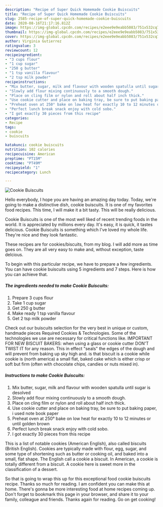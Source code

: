 ```yaml
---
description: "Recipe of Super Quick Homemade Cookie Buiscuits"
title: "Recipe of Super Quick Homemade Cookie Buiscuits"
slug: 2585-recipe-of-super-quick-homemade-cookie-buiscuits
date: 2020-08-16T21:17:16.812Z
image: https://img-global.cpcdn.com/recipes/e2eee9e9eabb5083/751x532cq70/cookie-buiscuits-recipe-main-photo.jpg
thumbnail: https://img-global.cpcdn.com/recipes/e2eee9e9eabb5083/751x532cq70/cookie-buiscuits-recipe-main-photo.jpg
cover: https://img-global.cpcdn.com/recipes/e2eee9e9eabb5083/751x532cq70/cookie-buiscuits-recipe-main-photo.jpg
author: Virginia Gutierrez
ratingvalue: 3
reviewcount: 12
recipeingredient:
- "3 cups flour"
- "1 cup sugar"
- "250 g butter"
- "1 tsp vanilla flavour"
- "2 tsp milk powder"
recipeinstructions:
- "Mix butter, sugar, milk and flavour with wooden spatulla until sugar is desolved"
- "Slowly add flour mixing continuously to a smooth dough."
- "Place on cling film or nylon and roll about half inch thick."
- "Use cookie cutter and place on baking tray, be sure to put baking paper, i used note book paper"
- "Preheat oven at 250° bake on low heat for exactly 10 to 12 minutes or until golden brown"
- "Perfect lunch break snack enjoy with cold sobo."
- "I got exactly 30 pieces from this recipe"
categories:
- Recipe
tags:
- cookie
- buiscuits

katakunci: cookie buiscuits 
nutrition: 102 calories
recipecuisine: American
preptime: "PT15M"
cooktime: "PT49M"
recipeyield: "1"
recipecategory: Lunch

---
```



![Cookie Buiscuits](https://img-global.cpcdn.com/recipes/e2eee9e9eabb5083/751x532cq70/cookie-buiscuits-recipe-main-photo.jpg)

Hello everybody, I hope you are having an amazing day today. Today, we're going to make a distinctive dish, cookie buiscuits. It is one of my favorites food recipes. This time, I will make it a bit tasty. This will be really delicious.

Cookie Buiscuits is one of the most well liked of recent trending foods in the world. It is appreciated by millions every day. It's easy, it is quick, it tastes delicious. Cookie Buiscuits is something which I've loved my whole life. They're nice and they look fantastic.

These recipes are for cookies/biscuits, from my blog. I will add more as time goes on. They are all very easy to make and, without exception, taste delcious.


To begin with this particular recipe, we have to prepare a few ingredients. You can have cookie buiscuits using 5 ingredients and 7 steps. Here is how you can achieve that.

<!--inarticleads1-->

##### The ingredients needed to make Cookie Buiscuits:

1. Prepare 3 cups flour
1. Take 1 cup sugar
1. Get 250 g butter
1. Make ready 1 tsp vanilla flavour
1. Get 2 tsp milk powder


Check out our buiscuits selection for the very best in unique or custom, handmade pieces Required Cookies &amp; Technologies. Some of the technologies we use are necessary for critical functions like. IMPORTANT FOR NEW BISCUIT BAKERS: when using a glass or cookie cutter DON&#39;T TWIST IT for any reason. This in effect &#34;seals&#34; the edges of the dough and will prevent from baking up sky high and. is that biscuit is a cookie while cookie is (north america) a small flat, baked cake which is either crisp or soft but firm (often with chocolate chips, candies or nuts mixed in). 

<!--inarticleads2-->

##### Instructions to make Cookie Buiscuits:

1. Mix butter, sugar, milk and flavour with wooden spatulla until sugar is desolved
1. Slowly add flour mixing continuously to a smooth dough.
1. Place on cling film or nylon and roll about half inch thick.
1. Use cookie cutter and place on baking tray, be sure to put baking paper, i used note book paper
1. Preheat oven at 250° bake on low heat for exactly 10 to 12 minutes or until golden brown
1. Perfect lunch break snack enjoy with cold sobo.
1. I got exactly 30 pieces from this recipe


This is a list of notable cookies (American English), also called biscuits (British English). Cookies are typically made with flour, egg, sugar, and some type of shortening such as butter or cooking oil, and baked into a small, flat shape. The English call a cookie a biscuit. In American, a cookie is totally different from a biscuit. A cookie here is sweet more in the classification of a dessert. 

So that is going to wrap this up for this exceptional food cookie buiscuits recipe. Thanks so much for reading. I am confident you can make this at home. There's gonna be more interesting food at home recipes coming up. Don't forget to bookmark this page in your browser, and share it to your family, colleague and friends. Thanks again for reading. Go on get cooking!
